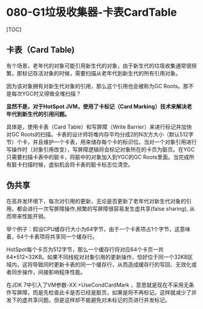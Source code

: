 # 080-G1垃圾收集器-卡表CardTable

[TOC]

## 卡表（Card Table)

有个场景，老年代的对象可能引用新生代的对象，由于新生代的垃圾收集通常很频繁，那标记存活对象的时候，需要扫描从老年代到新生代的所有引用对象。

因为该对象拥有对新生代对象的引用，那么这个引用也会被称为GC Roots。那不是每次YGC时又得做全堆扫描？

**显然不是，对于HotSpot JVM，使用了卡标记（Card Marking）技术来解决老年代到新生代的引用问题。**

具体是，使用卡表（Card Table）和写屏障（Write Barrier）来进行标记并加快对GC Roots的扫描。卡表的设计师将堆内存平均分成2的N次方大小（默认512字节）个卡，并且维护一个卡表，用来储存每个卡的标识位。当对一个对象引用进行写操作时（对象引用改变），写屏障逻辑将会标记对象所在的卡页为脏页。在YGC只需要扫描卡表中的脏卡，将脏中的对象加入到YGC的GC Roots里面。当完成所有脏卡扫描时候，虚拟机会将卡表的脏卡标志位清空。

## 伪共享

在高并发环境下，每次对引用的更新，无论是否更新了老年代对新生代对象的引用，都会进行一次写屏障操作,频繁的写屏障很容易发生虚共享(false sharing), 从而带来性能开销。

举个例子：假设CPU缓存行大小为64字节，由于一个卡表项占1个字节，这意味着，64个卡表项将共享同一个缓存行。

HotSpot每个卡页为512字节，那么一个缓存行将对应64个卡页一共 64*512=32KB。如果不同线程对对象引用的更新操作，恰好位于同一个32KB区域内，这将导致同时更新卡表的同一个缓存行，从而造成缓存行的写回、无效化或者同步操作，间接影响程序性能。

在JDK 7中引入了VM参数-XX:+UseCondCardMark ，意思就是现在不采用无条件写屏障，而是先检查此卡是否已经是脏页，如果是将不再标记。这样就减少了并发下的虚共享问题。但是这样却不能避免对未标记的页进行并发标记。